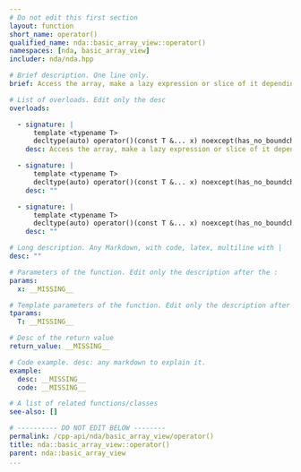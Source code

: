 ```yaml
---
# Do not edit this first section
layout: function
short_name: operator()
qualified_name: nda::basic_array_view::operator()
namespaces: [nda, basic_array_view]
includer: nda/nda.hpp

# Brief description. One line only.
brief: Access the array, make a lazy expression or slice of it depending on the arguments

# List of overloads. Edit only the desc
overloads:

  - signature: |
      template <typename T>
      decltype(auto) operator()(const T &... x) noexcept(has_no_boundcheck) const &
    desc: Access the array, make a lazy expression or slice of it depending on the arguments

  - signature: |
      template <typename T>
      decltype(auto) operator()(const T &... x) noexcept(has_no_boundcheck) &
    desc: ""

  - signature: |
      template <typename T>
      decltype(auto) operator()(const T &... x) noexcept(has_no_boundcheck) &&
    desc: ""

# Long description. Any Markdown, with code, latex, multiline with |
desc: ""

# Parameters of the function. Edit only the description after the :
params:
  x: __MISSING__

# Template parameters of the function. Edit only the description after the :
tparams:
  T: __MISSING__

# Desc of the return value
return_value: __MISSING__

# Code example. desc: any markdown to explain it.
example:
  desc: __MISSING__
  code: __MISSING__

# A list of related functions/classes
see-also: []

# ---------- DO NOT EDIT BELOW --------
permalink: /cpp-api/nda/basic_array_view/operator()
title: nda::basic_array_view::operator()
parent: nda::basic_array_view
...
```


